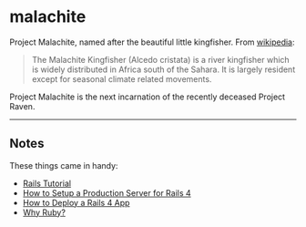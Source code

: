 # malachite

Project Malachite, named after the beautiful little kingfisher. From [wikipedia](http://en.wikipedia.org/wiki/Malachite_Kingfisher):

> The Malachite Kingfisher (Alcedo cristata) is a river kingfisher which is widely distributed in Africa south of the Sahara. It is largely resident except for seasonal climate related movements.

Project Malachite is the next incarnation of the recently deceased Project Raven.

---

## Notes

These things came in handy:

* [Rails Tutorial](http://ruby.railstutorial.org/ruby-on-rails-tutorial-book)
* [How to Setup a Production Server for Rails 4](http://robmclarty.com/blog/how-to-setup-a-production-server-for-rails-4)
* [How to Deploy a Rails 4 App](http://robmclarty.com/blog/how-to-deploy-a-rails-4-app-with-git-and-capistrano)
* [Why Ruby?](http://anders.janmyr.com/2010/09/why-ruby.html)

